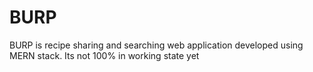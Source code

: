 # BURP
BURP is recipe sharing and searching web application developed using MERN stack. Its not 100% in working state yet
